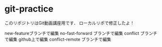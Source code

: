 # git-practice
このリポジトリはGit動画講座用です．
ローカルリポで修正したよ！　　

new-featureブランチで編集
no-fast-forward ブランチで編集
conflict ブランチで編集
github上で編集
conflict-remote ブランチで編集

